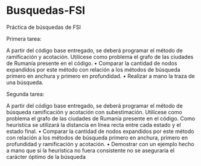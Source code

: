 # Busquedas-FSI
Práctica de búsquedas de FSI

Primera tarea:

A partir del código base entregado, se deberá programar el método de ramificación y
acotación. Utilícese como problema el grafo de las ciudades de Rumanía presente en
el código.
• Comparar la cantidad de nodos expandidos por este método con relación a los
métodos de búsqueda primero en anchura y primero en profundidad.
• Realizar a mano la traza de una búsqueda.

Segunda tarea:

A partir del código base entregado, se deberá programar el método de búsqueda
ramificación y acotación con subestimación. Utilícese como problema el grafo de las
ciudades de Rumanía presente en el código. Como heurística se utilizará la distancia
en línea recta entre cada estado y el estado final.
• Comparar la cantidad de nodos expandidos por este método con relación a los
métodos de búsqueda primero en anchura, primero en profundidad y ramificación y
acotación.
• Demostrar con un ejemplo hecho a mano que si la heurística no fuera consistente no
se aseguraría el carácter óptimo de la búsqueda 
